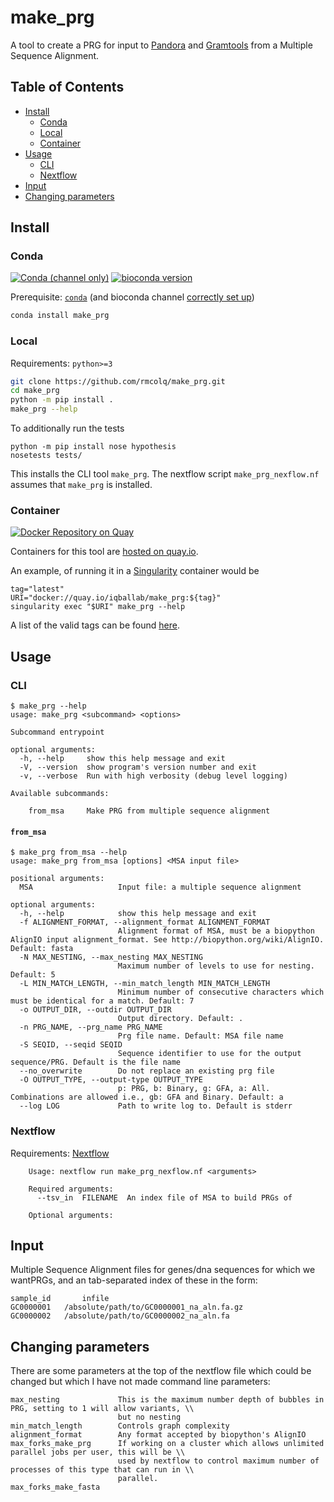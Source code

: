 # make_prg

A tool to create a PRG for input to [Pandora][pandora] and [Gramtools][gramtools] from a
Multiple Sequence Alignment.

[TOC]: #

## Table of Contents
- [Install](#install)
  - [Conda](#conda)
  - [Local](#local)
  - [Container](#container)
- [Usage](#usage)
  - [CLI](#cli)
  - [Nextflow](#nextflow)
- [Input](#input)
- [Changing parameters](#changing-parameters)

## Install

### Conda

[![Conda (channel only)](https://img.shields.io/conda/vn/bioconda/make_prg)](https://anaconda.org/bioconda/make_prg)
[![bioconda version](https://anaconda.org/bioconda/make_prg/badges/platforms.svg)](https://anaconda.org/bioconda/make_prg)

Prerequisite: [`conda`][conda] (and bioconda channel [correctly set up][channels])

```sh
conda install make_prg
```

### Local

Requirements: `python>=3`

```sh
git clone https://github.com/rmcolq/make_prg.git
cd make_prg
python -m pip install .
make_prg --help
```

To additionally run the tests

```shell
python -m pip install nose hypothesis
nosetests tests/
```

This installs the CLI tool `make_prg`. The nextflow script `make_prg_nexflow.nf` assumes
that `make_prg` is installed.

### Container

[![Docker Repository on Quay](https://quay.io/repository/iqballab/make_prg/status "Docker Repository on Quay")](https://quay.io/repository/iqballab/make_prg)

Containers for this tool are [hosted on quay.io][tags].

An example, of running it in a [Singularity][singularity] container would be

```
tag="latest"
URI="docker://quay.io/iqballab/make_prg:${tag}"
singularity exec "$URI" make_prg --help
```

A list of the valid tags can be found [here][tags].

## Usage

### CLI

```
$ make_prg --help
usage: make_prg <subcommand> <options>

Subcommand entrypoint

optional arguments:
  -h, --help     show this help message and exit
  -V, --version  show program's version number and exit
  -v, --verbose  Run with high verbosity (debug level logging)

Available subcommands:

    from_msa     Make PRG from multiple sequence alignment
```

#### `from_msa`

```
$ make_prg from_msa --help
usage: make_prg from_msa [options] <MSA input file>

positional arguments:
  MSA                   Input file: a multiple sequence alignment

optional arguments:
  -h, --help            show this help message and exit
  -f ALIGNMENT_FORMAT, --alignment_format ALIGNMENT_FORMAT
                        Alignment format of MSA, must be a biopython AlignIO input alignment_format. See http://biopython.org/wiki/AlignIO. Default: fasta
  -N MAX_NESTING, --max_nesting MAX_NESTING
                        Maximum number of levels to use for nesting. Default: 5
  -L MIN_MATCH_LENGTH, --min_match_length MIN_MATCH_LENGTH
                        Minimum number of consecutive characters which must be identical for a match. Default: 7
  -o OUTPUT_DIR, --outdir OUTPUT_DIR
                        Output directory. Default: .
  -n PRG_NAME, --prg_name PRG_NAME
                        Prg file name. Default: MSA file name
  -S SEQID, --seqid SEQID
                        Sequence identifier to use for the output sequence/PRG. Default is the file name
  --no_overwrite        Do not replace an existing prg file
  -O OUTPUT_TYPE, --output-type OUTPUT_TYPE
                        p: PRG, b: Binary, g: GFA, a: All. Combinations are allowed i.e., gb: GFA and Binary. Default: a
  --log LOG             Path to write log to. Default is stderr
```


### Nextflow

Requirements: [Nextflow][nf]

```
    Usage: nextflow run make_prg_nexflow.nf <arguments>

    Required arguments:
      --tsv_in  FILENAME  An index file of MSA to build PRGs of

    Optional arguments:
```


## Input

Multiple Sequence Alignment files for genes/dna sequences for which we wantPRGs, and an
tab-separated index of these in the form:

```
sample_id       infile
GC0000001   /absolute/path/to/GC0000001_na_aln.fa.gz
GC0000002   /absolute/path/to/GC0000002_na_aln.fa
```

## Changing parameters

There are some parameters at the top of the nextflow file which could be changed but
which I have not made command line parameters:

```
max_nesting             This is the maximum number depth of bubbles in PRG, setting to 1 will allow variants, \\
                        but no nesting
min_match_length        Controls graph complexity
alignment_format        Any format accepted by biopython's AlignIO
max_forks_make_prg      If working on a cluster which allows unlimited parallel jobs per user, this will be \\
                        used by nextflow to control maximum number of processes of this type that can run in \\
                        parallel.
max_forks_make_fasta
```

[channels]: https://bioconda.github.io/user/install.html#set-up-channels
[gramtools]: https://github.com/iqbal-lab-org/gramtools
[nf]: https://www.nextflow.io/
[pandora]: https://github.com/rmcolq/pandora
[singularity]: https://sylabs.io/
[tags]: https://quay.io/repository/iqballab/make_prg?tab=tags
[conda]: https://conda.io

